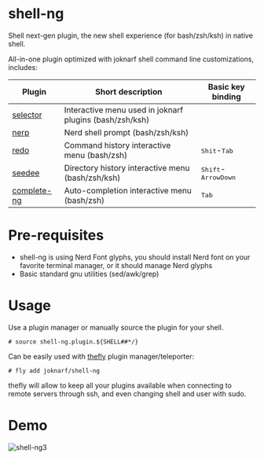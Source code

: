 # shell-ng
Shell next-gen plugin, the new shell experience (for bash/zsh/ksh) in native shell.

All-in-one plugin optimized with joknarf shell command line customizations, includes:

| Plugin                                                | Short description                                       | Basic key binding                     |
|-------------------------------------------------------|---------------------------------------------------------|---------------------------------------|
| [selector](https://github.com/joknarf/selector)       | Interactive menu used in joknarf plugins (bash/zsh/ksh) |                                       |
| [nerp](https://github.com/joknarf/nerdp)              | Nerd shell prompt (bash/zsh/ksh)                        |                                       |
| [redo](https://github.com/joknarf/redo)               | Command history interactive menu (bash/zsh)             | <kbd>Shit</kbd>-<kbd>Tab</kbd>        |
| [seedee](https://github.com/joknarf/seedee)           | Directory history interactive menu (bash/zsh/ksh)       | <kbd>Shift</kbd>-<kbd>ArrowDown</kbd> |
| [complete-ng](https://github.com/joknarf/complete-ng) | Auto-completion interactive menu (bash/zsh)             | <kbd>Tab</kbd>                        |

# Pre-requisites
* shell-ng is using Nerd Font glyphs, you should install Nerd font on your favorite terminal manager, or it should manage Nerd glyphs
* Basic standard gnu utilities (sed/awk/grep)

# Usage
Use a plugin manager or manually source the plugin for your shell.
```
# source shell-ng.plugin.${SHELL##*/}
```

Can be easily used with [thefly](https://github.com/joknarf/thefly) plugin manager/teleporter:
```
# fly add joknarf/shell-ng
```
thefly will allow to keep all your plugins available when connecting to remote servers through ssh, and even changing shell and user with sudo.

# Demo

![shell-ng3](https://github.com/user-attachments/assets/431d6d71-0d0a-4fbc-bcb8-738cb1832880)
